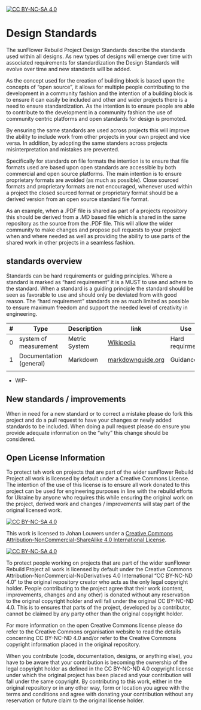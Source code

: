 [![CC BY-NC-SA 4.0][cc-by-nc-sa-shield]][cc-by-nc-sa]
# Design Standards
The sunFlower Rebuild Project Design Standards describe the standards used within all designs. As new types of designs will emerge over time with associated requirements for standardization the Design Standards will evolve over time and new standards will be added.

As the concept used for the creation of building block is based upon the concepts of “open source”, it allows for multiple people contributing to the development in a community fashion and the intention of a building block is to ensure it can easily be included and other and wider projects there is a need to ensure standardization. As the intention is to ensure people are able to contribute to the development in a community fashion the use of community centric platforms and open standards for design is promoted. 

By ensuring the same standards are used across projects this will improve the ability to include work from other projects in your own project and vice versa. In addition, by adopting the same standers across projects misinterpretation and mistakes are prevented. 

Specifically for standards on file formats the intention is to ensure that file formats used are based upon open standards are accessible by both commercial and open source platforms. The main intention is to ensure proprietary formats are avoided (as much as possible). Close sourced formats and proprietary formats are not encouraged, whenever used within a project the closed sourced format or proprietary format should be a derived version from an open source standard file format. 

As an example, when a .PDF file is shared as part of a projects repository this should be derived from a .MD based file which is shared in the same repository as the source from the .PDF file. This will allow the wider community to make changes and propose pull requests to your project when and where needed as well as providing the ability to use parts of the shared work in other projects in a seamless fashion.


## standards overview
Standards can be hard requirements or guiding principles. Where a standard is marked as “hard requirement” it is a MUST to use and adhere to the standard. When a standard is a guiding principle the standard should be seen as favorable to use and should only be deviated from with good reason. The “hard requirement” standards are as much limited as possible to ensure maximum freedom and support the needed level of creativity in engineering. 

|#   |Type   |Description   |link   |Use|
|---|---                  |---             |---|---|
|0  |system of measurement|Metric System   |[Wikipedia](https://en.wikipedia.org/wiki/Metric_system)   |Hard requirment|
|1  |Documentation (general)| Markdown     |[markdownguide.org]([https://www.markdownguide.org)        |Guidance       |
|   |                     |                |                                                           |               |


- WIP-


## New standards / improvements
When in need for a new standard or to correct a mistake please do fork this project and do a pull request to have your changes or newly added standards to be included. When doing a pull request please do ensure you provide adequate information on the “why” this change should be considered.

## Open License Information
To protect teh work on projects that are part of the wider sunFlower Rebuild Project all work is licensed by default under a Creative Commons License. The intention of the use of this license is to ensure all work donated to this project can be used for engineering purposes in line with the rebuild efforts for Ukraine by anyone who requires this while ensuring the original work on the project, derived work and changes / improvements will stay part of the original licensed work.


[![CC BY-NC-SA 4.0][cc-by-nc-sa-shield]][cc-by-nc-sa]

This work is licensed to Johan Louwers under a
[Creative Commons Attribution-NonCommercial-ShareAlike 4.0 International License][cc-by-nc-sa].

[![CC BY-NC-SA 4.0][cc-by-nc-sa-image]][cc-by-nc-sa]

[cc-by-nc-sa]: http://creativecommons.org/licenses/by-nc-sa/4.0/
[cc-by-nc-sa-image]: https://licensebuttons.net/l/by-nc-sa/4.0/88x31.png
[cc-by-nc-sa-shield]: https://img.shields.io/badge/License-CC%20BY--NC--SA%204.0-lightgrey.svg

To protect people working on projects that are part of the wider sunFlower Rebuild Project all work is licensed by default under the Creative Commons Attribution-NonCommercial-NoDerivatives 4.0 International “CC BY-NC-ND 4.0” to the original repository creator who acts as the only legal copyright holder. People contributing to the project agree that their work (content, improvements, changes and any other) is donated without any reservation to the original copyright holder and will fall under the original CC BY-NC-ND 4.0. This is to ensures that parts of the project, developed by a contributor, cannot be claimed by any party other than the original copyright holder.

For more information on the open Creative Commons license please do refer to the Creative Commons organisation website to read the details concerning CC BY-NC-ND 4.0 and/or refer to the Creative Commons copyright information placed in the original repository.

When you contribute (code, documentation, designs, or anything else), you have to be aware that your contribution is becoming the ownership of the legal copyright holder as defined in the CC BY-NC-ND 4.0 copyright license under which the original project has been placed and your contribution will fall under the same copyright. By contributing to this work, either in the original repository or in any other way, form or location you agree with the terms and conditions and agree with donating your contribution without any reservation or future claim to the original license holder.

